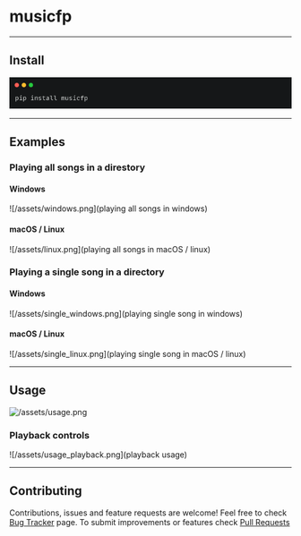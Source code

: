 # musicfp

------------

## Install

![installing](assets/install.png)

------------

## Examples

### Playing all songs in a direstory

#### Windows

![/assets/windows.png](playing all songs in windows)

#### macOS / Linux

![/assets/linux.png](playing all songs in macOS / linux)

### Playing a single song in a directory

#### Windows

![/assets/single_windows.png](playing single song in windows)

#### macOS / Linux

![/assets/single_linux.png](playing single song in macOS / linux)

------------

## Usage

![/assets/usage.png](usage)

### Playback controls

![/assets/usage_playback.png](playback usage)

------------

## Contributing

Contributions, issues and feature requests are welcome!
Feel free to check [Bug Tracker](https://github.com/SatvikVirmani/musicfp/issues "issues") page.
To submit improvements or features check [Pull Requests](https://github.com/SatvikVirmani/musicfp/pulls "Pull Requests")
